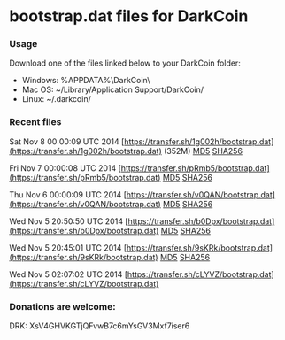 # bootstrap.dat files for DarkCoin

### Usage

Download one of the files linked below to your  DarkCoin folder:
- Windows: %APPDATA%\DarkCoin\
- Mac OS: ~/Library/Application Support/DarkCoin/
- Linux: ~/.darkcoin/

### Recent files

Sat Nov  8 00:00:09 UTC 2014 [https://transfer.sh/1g002h/bootstrap.dat](https://transfer.sh/1g002h/bootstrap.dat) (352M) [MD5](https://transfer.sh/vV0xA/md5.txt) [SHA256](https://transfer.sh/BJHDL/sha256.txt)

Fri Nov  7 00:00:08 UTC 2014 [https://transfer.sh/pRmb5/bootstrap.dat](https://transfer.sh/pRmb5/bootstrap.dat) [MD5](https://transfer.sh/10GK0N/md5.txt) [SHA256](https://transfer.sh/4h49X/sha256.txt)

Thu Nov  6 00:00:09 UTC 2014 [https://transfer.sh/v0QAN/bootstrap.dat](https://transfer.sh/v0QAN/bootstrap.dat) [MD5](https://transfer.sh/Eaon0/md5.txt) [SHA256](https://transfer.sh/exfrI/sha256.txt)

Wed Nov  5 20:50:50 UTC 2014 [https://transfer.sh/b0Dpx/bootstrap.dat](https://transfer.sh/b0Dpx/bootstrap.dat) [MD5](https://transfer.sh/18PX8u/md5.txt) [SHA256](https://transfer.sh/osH6B/sha256.txt)

Wed Nov  5 20:45:01 UTC 2014 [https://transfer.sh/9sKRk/bootstrap.dat](https://transfer.sh/9sKRk/bootstrap.dat) [MD5](https://transfer.sh/6Qsq2/md5.txt) [SHA256](https://transfer.sh/199q9h/sha256.txt)

Wed Nov  5 02:07:02 UTC 2014 [https://transfer.sh/cLYVZ/bootstrap.dat](https://transfer.sh/cLYVZ/bootstrap.dat)

### Donations are welcome:

DRK: XsV4GHVKGTjQFvwB7c6mYsGV3Mxf7iser6
